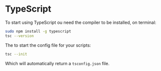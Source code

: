 # TypeScript

To start using TypeScript ou need the compiler to be installed, on terminal:

```sh
sudo npm install -g typescript
tsc --version
```

The to start the config file for your scripts:

```sh
tsc --init
```

Which will automatically return a ```tsconfig.json``` file.